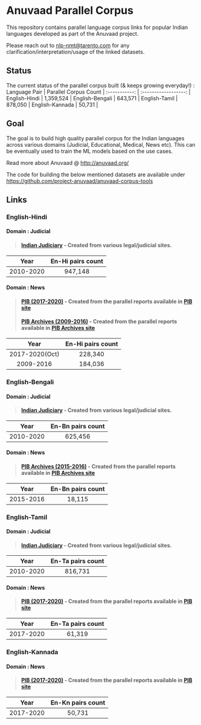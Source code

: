 # Anuvaad Parallel Corpus
This repository contains parallel language corpus links for popular Indian languages developed as part of the Anuvaad project.
>
Please reach out to nlp-nmt@tarento.com for any clarification/interpretation/usage of the linked datasets.
>

## Status
The current status of the parallel corpus built (& keeps growing everyday!) : 
Language Pair | Parallel Corpus Count |
:-----------: | :------------------: |
English-Hindi |  1,359,524             |
English-Bengali |   643,571            |
English-Tamil |   878,050            |
English-Kannada |    50,731          |


## Goal
The goal is to build high quality parallel corpus for the Indian languages across various domains (Judicial, Educational, Medical, News etc).
This can be eventually used to train the ML models based on the use cases.
>
Read more about Anuvaad @ http://anuvaad.org/
>
The code for building the below mentioned datasets are available under https://github.com/project-anuvaad/anuvaad-corpus-tools
>
>
## Links
### English-Hindi
#### Domain : Judicial
> #### [Indian Judiciary](https://anuvaad-parallel-corpus.s3-us-west-2.amazonaws.com/anuvaad_en_hi_2021_v1.zip) - Created from various legal/judicial sites.

Year  | En-Hi pairs count |
:---: | :---: |
2010-2020  | 947,148 |

#### Domain : News
> #### [PIB (2017-2020)](https://anuvaad-parallel-corpus.s3-us-west-2.amazonaws.com/pib_2017_2020_en_hi.zip) - Created from the parallel reports available in [PIB site](https://www.pib.gov.in/)
> #### [PIB Archives (2009-2016)](https://anuvaad-parallel-corpus.s3-us-west-2.amazonaws.com/pibarchives_2009_2016_en_hi.zip) - Created from the parallel reports available in [PIB Archives site](https://archive.pib.gov.in/)

Year  | En-Hi pairs count |
:---: | :---: |
2017-2020(Oct)  | 228,340 |
2009-2016  | 184,036 |

### English-Bengali
#### Domain : Judicial
> #### [Indian Judiciary](https://anuvaad-parallel-corpus.s3-us-west-2.amazonaws.com/ik_en_bn.zip) - Created from various legal/judicial sites.

Year  | En-Bn pairs count |
:---: | :---: |
2010-2020  | 625,456 |

#### Domain : News
> #### [PIB Archives (2015-2016)](https://anuvaad-parallel-corpus.s3-us-west-2.amazonaws.com/pibarchives_2015_2016_en_bn.zip) - Created from the parallel reports available in [PIB Archives site](https://archive.pib.gov.in/)

Year  | En-Bn pairs count |
:---: | :---: |
2015-2016  | 18,115 |

### English-Tamil
#### Domain : Judicial
> #### [Indian Judiciary](https://anuvaad-parallel-corpus.s3-us-west-2.amazonaws.com/anuvaad_en_ta_2021_v1.zip) - Created from various legal/judicial sites.

Year  | En-Ta pairs count |
:---: | :---: |
2010-2020  | 816,731 |

#### Domain : News
> #### [PIB (2017-2020)](https://anuvaad-parallel-corpus.s3-us-west-2.amazonaws.com/pib_2017_2020_en_ta.zip) - Created from the parallel reports available in [PIB site](https://www.pib.gov.in/)

Year  | En-Ta pairs count |
:---: | :---: |
2017-2020  | 61,319 |

### English-Kannada
#### Domain : News
> #### [PIB (2017-2020)](https://anuvaad-parallel-corpus.s3-us-west-2.amazonaws.com/pib_2017_2020_en_kn.zip) - Created from the parallel reports available in [PIB site](https://www.pib.gov.in/)

Year  | En-Kn pairs count |
:---: | :---: |
2017-2020  | 50,731 |

